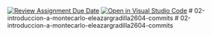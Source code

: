 [![Review Assignment Due Date](https://classroom.github.com/assets/deadline-readme-button-22041afd0340ce965d47ae6ef1cefeee28c7c493a6346c4f15d667ab976d596c.svg)](https://classroom.github.com/a/dnhWH9vR)
[![Open in Visual Studio Code](https://classroom.github.com/assets/open-in-vscode-2e0aaae1b6195c2367325f4f02e2d04e9abb55f0b24a779b69b11b9e10269abc.svg)](https://classroom.github.com/online_ide?assignment_repo_id=20161685&assignment_repo_type=AssignmentRepo)
#   0 2 - i n t r o d u c c i o n - a - m o n t e c a r l o - e l e a z a r g r a d i l l a 2 6 0 4 - c o m m i t s  
 #   0 2 - i n t r o d u c c i o n - a - m o n t e c a r l o - e l e a z a r g r a d i l l a 2 6 0 4 - c o m m i t s  
 